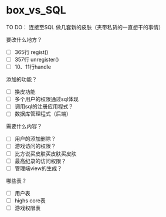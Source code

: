 # box_vs_SQL

TO DO：
连接至SQL
做几套新的皮肤（夹带私货的一直想干的事情）

要改什么地方？

- [ ] 365行 regist()
- [ ] 357行 unregister()
- [ ] 10、11行handle

添加的功能？
- [ ] 换皮功能
- [ ] 多个用户的权限通过sql体现
- [ ] 调用sql的注册应用程式？
- [ ] 数据库管理程式（后端）

需要什么内容？
- [ ] 用户的添加删除？
- [ ] 游戏访问的权限？
- [ ] 比方说买皮肤买皮肤买皮肤
- [ ] 最高纪录的访问权限？
- [ ] 管理端view的生成？

哪些表？
- [ ] 用户表
- [ ] highs core表
- [ ] 游戏权限表